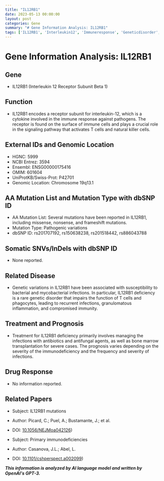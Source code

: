 ```yaml
---
title: "IL12RB1"
date: 2023-05-13 00:00:00
layout: post
categories: Gene
summary: "# Gene Information Analysis: IL12RB1"
tags: ['IL12RB1', 'Interleukin12', 'Immuneresponse', 'Geneticdisorder', 'Immunodeficiency', 'Antibiotics', 'BoneMarrowTransplantation', 'PrimaryImmunodeficiencies']
---
```


# Gene Information Analysis: IL12RB1

## Gene
- IL12RB1 (Interleukin 12 Receptor Subunit Beta 1)

## Function
- IL12RB1 encodes a receptor subunit for interleukin-12, which is a cytokine involved in the immune response against pathogens. The receptor is found on the surface of immune cells and plays a crucial role in the signaling pathway that activates T cells and natural killer cells.

## External IDs and Genomic Location
- HGNC: 5999
- NCBI Entrez: 3594
- Ensembl: ENSG00000175416
- OMIM: 601604
- UniProtKB/Swiss-Prot: P42701
- Genomic Location: Chromosome 19q13.1

## AA Mutation List and Mutation Type with dbSNP ID
- AA Mutation List: Several mutations have been reported in IL12RB1, including missense, nonsense, and frameshift mutations.
- Mutation Type: Pathogenic variations
- dbSNP ID: rs201707192, rs150638238, rs201518442, rs886043788

## Somatic SNVs/InDels with dbSNP ID
- None reported.

## Related Disease
- Genetic variations in IL12RB1 have been associated with susceptibility to bacterial and mycobacterial infections. In particular, IL12RB1 deficiency is a rare genetic disorder that impairs the function of T cells and phagocytes, leading to recurrent infections, granulomatous inflammation, and compromised immunity.

## Treatment and Prognosis
- Treatment for IL12RB1 deficiency primarily involves managing the infections with antibiotics and antifungal agents, as well as bone marrow transplantation for severe cases. The prognosis varies depending on the severity of the immunodeficiency and the frequency and severity of infections.

## Drug Response
- No information reported.

## Related Papers
- Subject: IL12RB1 mutations
- Author: Picard, C.; Puel, A.; Bustamante, J.; et al.
- DOI: [10.1056/NEJMoa042126](https://doi.org/10.1056/NEJMoa042126))

- Subject: Primary immunodeficiencies
- Author: Casanova, J.L.; Abel, L.
- DOI: [10.1101/cshperspect.a002099](https://doi.org/10.1101/cshperspect.a002099))

**_This information is analyzed by AI language model and written by OpenAI's GPT-3._**